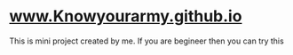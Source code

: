 # www.Knowyourarmy.github.io

This is mini project created by me. If you are begineer then you can try this
